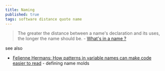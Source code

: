 ```yaml
---
title: Naming
published: true
tags: software distance quote name
---
```

> The greater the distance between a name's declaration and its uses, the longer the name should be. - [What's in a name ?](https://talks.golang.org/2014/names.slide#1)

see also
- [	Felienne Hermans: How patterns in variable names can make code easier to read](https://news.ycombinator.com/item?id=31436814) - defining name molds

